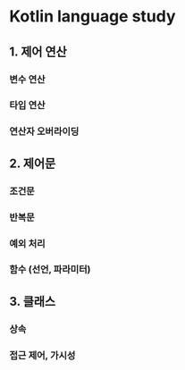 # Kotlin language study

## 1. 제어 연산

### 변수 연산

### 타입 연산

### 연산자 오버라이딩

## 2. 제어문

### 조건문

### 반복문

### 예외 처리

### 함수 (선언, 파라미터)

## 3. 클래스

### 상속

### 접근 제어, 가시성